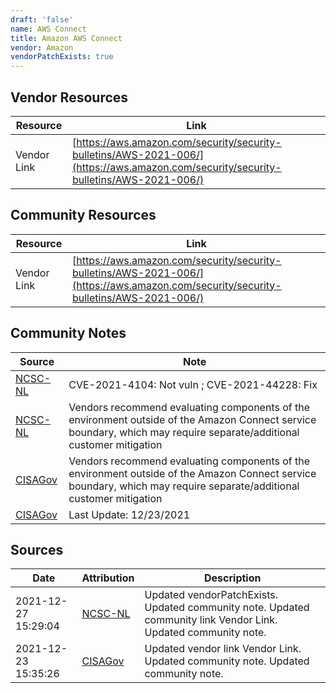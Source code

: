 ```yaml
---
draft: 'false'
name: AWS Connect
title: Amazon AWS Connect
vendor: Amazon
vendorPatchExists: true
---
```


## Vendor Resources
| Resource | Link |
| --- | --- |
| Vendor Link | [https://aws.amazon.com/security/security-bulletins/AWS-2021-006/](https://aws.amazon.com/security/security-bulletins/AWS-2021-006/) |

## Community Resources
| Resource | Link |
| --- | --- |
| Vendor Link | [https://aws.amazon.com/security/security-bulletins/AWS-2021-006/](https://aws.amazon.com/security/security-bulletins/AWS-2021-006/) |

## Community Notes
| Source | Note |
| --- | --- |
| [NCSC-NL](https://github.com/NCSC-NL/log4shell/blob/main/software/README.md) | CVE-2021-4104: Not vuln ; CVE-2021-44228: Fix </ul> |
| [NCSC-NL](https://github.com/NCSC-NL/log4shell/blob/main/software/README.md) | Vendors recommend evaluating components of the environment outside of the Amazon Connect service boundary, which may require separate/additional customer mitigation |
| [CISAGov](https://raw.githubusercontent.com/cisagov/log4j-affected-db/develop/README.md) | Vendors recommend evaluating components of the environment outside of the Amazon Connect service boundary, which may require separate/additional customer mitigation |
| [CISAGov](https://raw.githubusercontent.com/cisagov/log4j-affected-db/develop/README.md) | Last Update: 12/23/2021 |

## Sources
| Date | Attribution | Description |
| --- | --- | --- |
| 2021-12-27 15:29:04 | [NCSC-NL](https://github.com/NCSC-NL/log4shell/blob/main/software/README.md) | Updated vendorPatchExists. Updated community note. Updated community link Vendor Link. Updated community note.  |
| 2021-12-23 15:35:26 | [CISAGov](https://raw.githubusercontent.com/cisagov/log4j-affected-db/develop/README.md) | Updated vendor link Vendor Link. Updated community note. Updated community note.  |
